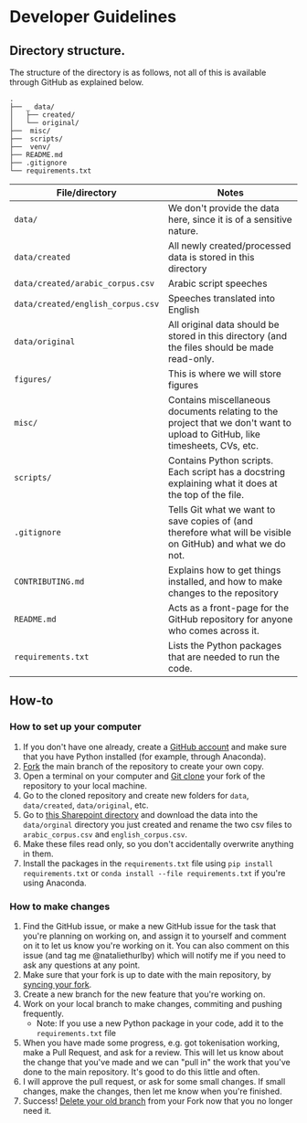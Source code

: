 # Developer Guidelines

## Directory structure.

The structure of the directory is as follows, not all of this is available through GitHub as explained below.
```
.
├── _ data/
│   ├── created/
│   └── original/
├──  misc/
├──  scripts/
├──  venv/
├── README.md
├── .gitignore
└── requirements.txt

```

| File/directory | Notes|
|----------------|------|
| `data/` | We don't provide the data here, since it is of a sensitive nature. |
| `data/created` | All newly created/processed data is stored in this directory |
| `data/created/arabic_corpus.csv` | Arabic script speeches |
| `data/created/english_corpus.csv` | Speeches translated into English |
| `data/original` | All original data should be stored in this directory (and the files should be made read-only. |
| `figures/` | This is where we will store figures |
| `misc/` | Contains miscellaneous documents relating to the project that we don't want to upload to GitHub, like timesheets, CVs, etc. |
| `scripts/` | Contains Python scripts. Each script has a docstring explaining what it does at the top of the file. |
| `.gitignore` | Tells Git what we want to save copies of (and therefore what will be visible on GitHub) and what we do not. |
| `CONTRIBUTING.md` | Explains how to get things installed, and how to make changes to the repository |
| `README.md` | Acts as a front-page for the GitHub repository for anyone who comes across it. |
| `requirements.txt` | Lists the Python packages that are needed to run the code. |

<!--
| `venv/` | When working on Python projects, having a virtual environment is helpful to make sure that you keep the right version of each package where you are using it (see [setting up a virtual environment](#virtual-environments) |
-->

## How-to

### How to set up your computer

1. If you don't have one already, create a [GitHub account](https://github.com/join) and make sure that you have Python installed (for example, through Anaconda).
3. [Fork](https://docs.github.com/en/get-started/quickstart/fork-a-repo) the main branch of the repository to create your own copy. 
3. Open a terminal on your computer and [Git clone](https://docs.github.com/en/github/creating-cloning-and-archiving-repositories/cloning-a-repository-from-github/cloning-a-repository) your fork of the repository to your local machine.
5. Go to the cloned repository and create new folders for `data`, `data/created`, `data/original`, etc.
6. Go to [this Sharepoint directory](https://uob-my.sharepoint.com/:f:/r/personal/fd17626_bristol_ac_uk/Documents/Text-Mining%20Project?csf=1&web=1&e=6vj49M) and download the data into the `data/orginal` directory you just created and rename the two csv files to `arabic_corpus.csv` and `english_corpus.csv`.
7. Make these files read only, so you don't accidentally overwrite anything in them.
8. Install the packages in the `requirements.txt` file using `pip install requirements.txt` or `conda install --file requirements.txt` if you're using Anaconda.

### How to make changes

1. Find the GitHub issue, or make a new GitHub issue for the task that you're planning on working on, and assign it to yourself and comment on it to let us know you're working on it. You can also comment on this issue (and tag me @nataliethurlby) which will notify me if you need to ask any questions at any point.
2. Make sure that your fork is up to date with the main repository, by [syncing your fork](https://docs.github.com/en/github/collaborating-with-pull-requests/working-with-forks/syncing-a-fork).
3. Create a new branch for the new feature that you're working on. 
3. Work on your local branch to make changes, commiting and pushing frequently.
    - Note: If you use a new Python package in your code, add it to the `requirements.txt` file
3. When you have made some progress, e.g. got tokenisation working, make a Pull Request, and ask for a review. This will let us know about the change that you've made and we can "pull in" the work that you've done to the main repository. It's good to do this little and often.
4. I will approve the pull request, or ask for some small changes. If small changes, make the changes, then let me know when you're finished. 
5. Success! [Delete your old branch](https://docs.github.com/en/github/collaborating-with-pull-requests/proposing-changes-to-your-work-with-pull-requests/creating-and-deleting-branches-within-your-repository#deleting-a-branch) from your Fork now that you no longer need it.

